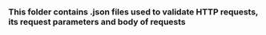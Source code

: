 ### This folder contains .json files used to validate HTTP requests, its request parameters and body of requests
